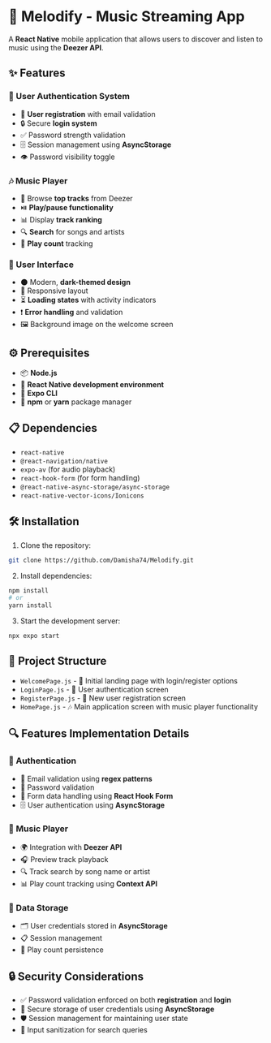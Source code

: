 # 🎵 Melodify - Music Streaming App

A **React Native** mobile application that allows users to discover and listen to music using the **Deezer API**.

## ✨ Features

### 🔐 User Authentication System
- 📝 **User registration** with email validation  
- 🔒 Secure **login system**  
- ✅ Password strength validation  
- 🗄️ Session management using **AsyncStorage**  
- 👁️ Password visibility toggle  

### 🎶 Music Player
- 🌟 Browse **top tracks** from Deezer  
- ⏯️ **Play/pause functionality**  
- 📊 Display **track ranking**  
- 🔍 **Search** for songs and artists  
- 🔢 **Play count** tracking  

### 🎨 User Interface
- 🌑 Modern, **dark-themed design**  
- 📱 Responsive layout  
- ⏳ **Loading states** with activity indicators  
- ❗ **Error handling** and validation  
- 🖼️ Background image on the welcome screen  

## ⚙️ Prerequisites

- 📦 **Node.js**  
- 📱 **React Native development environment**  
- 🚀 **Expo CLI**  
- 📂 **npm** or **yarn** package manager  

## 📋 Dependencies

- `react-native`  
- `@react-navigation/native`  
- `expo-av` (for audio playback)  
- `react-hook-form` (for form handling)  
- `@react-native-async-storage/async-storage`  
- `react-native-vector-icons/Ionicons`  

## 🛠️ Installation

1. Clone the repository:  
```bash
git clone https://github.com/Damisha74/Melodify.git
```

2. Install dependencies:  
```bash
npm install
# or
yarn install
```

3. Start the development server:  
```bash
npx expo start
```

## 📂 Project Structure

- `WelcomePage.js` - 🎉 Initial landing page with login/register options  
- `LoginPage.js` - 🔐 User authentication screen  
- `RegisterPage.js` - 📝 New user registration screen  
- `HomePage.js` - 🎶 Main application screen with music player functionality  

## 🔍 Features Implementation Details

### 🔐 Authentication
- 📧 Email validation using **regex patterns**  
- 🔑 Password validation  
- 📝 Form data handling using **React Hook Form**  
- 🗄️ User authentication using **AsyncStorage**  

### 🎵 Music Player
- 🌍 Integration with **Deezer API**  
- 🎧 Preview track playback  
- 🔍 Track search by song name or artist  
- 📊 Play count tracking using **Context API**  

### 💾 Data Storage
- 🗂️ User credentials stored in **AsyncStorage**  
- 📋 Session management  
- 🔢 Play count persistence  

## 🔒 Security Considerations
- ✅ Password validation enforced on both **registration** and **login**  
- 🔐 Secure storage of user credentials using **AsyncStorage**  
- 🛡️ Session management for maintaining user state  
- 🧹 Input sanitization for search queries  
